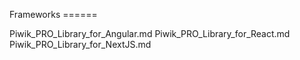 Frameworks ======

<div class="toctree" data-maxdepth="2" data-glob="">

Piwik\_PRO\_Library\_for\_Angular.md Piwik\_PRO\_Library\_for\_React.md
Piwik\_PRO\_Library\_for\_NextJS.md

</div>

